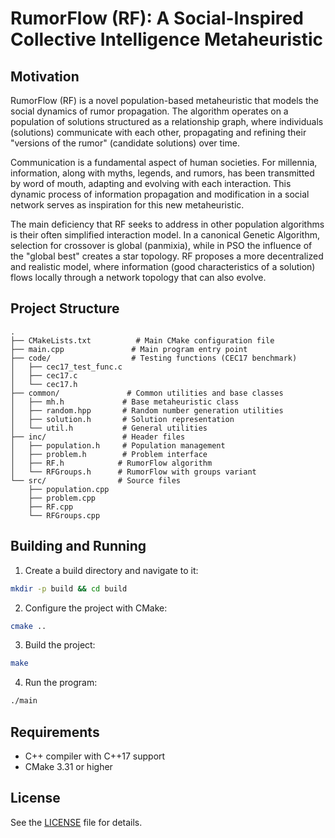 # RumorFlow (RF): A Social-Inspired Collective Intelligence Metaheuristic

## Motivation

RumorFlow (RF) is a novel population-based metaheuristic that models the social dynamics of rumor propagation. The algorithm operates on a population of solutions structured as a relationship graph, where individuals (solutions) communicate with each other, propagating and refining their "versions of the rumor" (candidate solutions) over time.

Communication is a fundamental aspect of human societies. For millennia, information, along with myths, legends, and rumors, has been transmitted by word of mouth, adapting and evolving with each interaction. This dynamic process of information propagation and modification in a social network serves as inspiration for this new metaheuristic.

The main deficiency that RF seeks to address in other population algorithms is their often simplified interaction model. In a canonical Genetic Algorithm, selection for crossover is global (panmixia), while in PSO the influence of the "global best" creates a star topology. RF proposes a more decentralized and realistic model, where information (good characteristics of a solution) flows locally through a network topology that can also evolve.

## Project Structure

```
.
├── CMakeLists.txt          # Main CMake configuration file
├── main.cpp               # Main program entry point
├── code/                  # Testing functions (CEC17 benchmark)
│   ├── cec17_test_func.c
│   ├── cec17.c
│   └── cec17.h
├── common/               # Common utilities and base classes
│   ├── mh.h             # Base metaheuristic class
│   ├── random.hpp       # Random number generation utilities
│   ├── solution.h       # Solution representation
│   └── util.h           # General utilities
├── inc/                 # Header files
│   ├── population.h     # Population management
│   ├── problem.h        # Problem interface
│   ├── RF.h            # RumorFlow algorithm
│   └── RFGroups.h      # RumorFlow with groups variant
└── src/                # Source files
    ├── population.cpp
    ├── problem.cpp
    ├── RF.cpp
    └── RFGroups.cpp
```

## Building and Running

1. Create a build directory and navigate to it:
```bash
mkdir -p build && cd build
```

2. Configure the project with CMake:
```bash
cmake ..
```

3. Build the project:
```bash
make
```

4. Run the program:
```bash
./main
```

## Requirements

- C++ compiler with C++17 support
- CMake 3.31 or higher

## License

See the [LICENSE](LICENSE) file for details.
